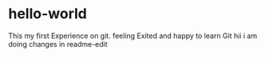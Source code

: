 # hello-world
This my first Experience on git. feeling Exited and happy to learn Git
hii i am doing changes in readme-edit
